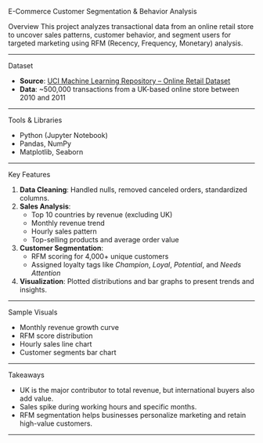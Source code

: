 E-Commerce Customer Segmentation & Behavior Analysis

 Overview
This project analyzes transactional data from an online retail store to uncover sales patterns, customer behavior, and segment users for targeted marketing using RFM (Recency, Frequency, Monetary) analysis.

---
Dataset
- **Source**: [UCI Machine Learning Repository – Online Retail Dataset](https://archive.ics.uci.edu/ml/datasets/Online+Retail)
- **Data**: ~500,000 transactions from a UK-based online store between 2010 and 2011
---

Tools & Libraries
- Python (Jupyter Notebook)
- Pandas, NumPy
- Matplotlib, Seaborn

---

Key Features
1. **Data Cleaning**: Handled nulls, removed canceled orders, standardized columns.
2. **Sales Analysis**:
   - Top 10 countries by revenue (excluding UK)
   - Monthly revenue trend
   - Hourly sales pattern
   - Top-selling products and average order value
3. **Customer Segmentation**:
   - RFM scoring for 4,000+ unique customers
   - Assigned loyalty tags like *Champion*, *Loyal*, *Potential*, and *Needs Attention*
4. **Visualization**: Plotted distributions and bar graphs to present trends and insights.

---

Sample Visuals
- Monthly revenue growth curve
- RFM score distribution
- Hourly sales line chart
- Customer segments bar chart


---

Takeaways
- UK is the major contributor to total revenue, but international buyers also add value.
- Sales spike during working hours and specific months.
- RFM segmentation helps businesses personalize marketing and retain high-value customers.

---


